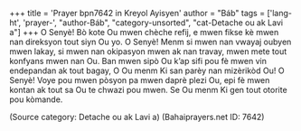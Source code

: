 +++
title = 'Prayer bpn7642 in Kreyol Ayisyen'
author = "Báb"
tags = ['lang-ht', 'prayer-', "author-Báb", "category-unsorted", "cat-Detache ou ak Lavi a"]
+++
O Senyè! Bò kote Ou mwen chèche refij, e mwen fikse kè mwen nan direksyon tout siyn Ou yo. 
O Senyè! Menm si mwen nan vwayaj oubyen mwen lakay, si mwen nan okipasyon mwen ak nan travay, mwen mete tout konfyans mwen nan Ou. 
Ban mwen sipò Ou k’ap sifi pou fè mwen vin endepandan ak tout bagay, O Ou menm Ki san parèy nan mizèrikòd Ou! 
O Senyè! Voye pou mwen pòsyon pa mwen daprè plezi Ou, epi fè mwen kontan ak tout sa Ou te chwazi pou mwen. 
Se Ou menm Ki gen tout otorite pou kòmande.

(Source category: Detache ou ak Lavi a)
(Bahaiprayers.net ID: 7642)
